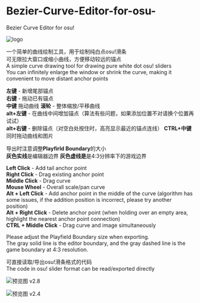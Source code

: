 # Bezier-Curve-Editor-for-osu-
Bezier Curve Editor for osu! 

![logo](https://github.com/Scatola-desu/Bezier-Curve-Editor-for-osu-/blob/main/icon.png)

一个简单的曲线绘制工具，用于绘制纯白点osu!滑条  
可无限拉大窗口或缩小曲线，方便移动较远的锚点  
A simple curve drawing tool for drawing pure white dot osu! sliders  
You can infinitely enlarge the window or shrink the curve, making it convenient to move distant anchor points  

**左键** - 新增尾部锚点  
**右键** - 拖动已有锚点  
**中键** 拖动曲线 
**滚轮** - 整体缩放/平移曲线  
**alt+左键** - 在曲线中间增加锚点（算法有些问题，如果添加位置不对请换个位置再试试）  
**alt+右键** - 删除锚点（对空白处按住时，高亮显示最近的锚点连线）
**CTRL+中键** 同时拖动曲线和图片  

导出时注意调整**Playfirld Boundary**的大小  
**灰色实线**是编辑器边界 **灰色虚线是**是4:3分辨率下的游戏边界  

**Left Click** - Add tail anchor point  
**Right Click** - Drag existing anchor point  
**Middle Click** - Drag curve  
**Mouse Wheel** - Overall scale/pan curve  
**Alt + Left Click** - Add anchor point in the middle of the curve (algorithm has some issues, if the addition position is incorrect, please try another position)  
**Alt + Right Click** - Delete anchor point (when holding over an empty area, highlight the nearest anchor point connection)  
**CTRL + Middle Click** - Drag curve and image simultaneously  

Please adjust the Playfield Boundary size when exporting.  
The gray solid line is the editor boundary, and the gray dashed line is the game boundary at 4:3 resolution.  

可直接读取/导出osu!滑条格式的代码  
The code in osu! slider format can be read/exported directly  

![预览图](https://github.com/Scatola-desu/Bezier-Curve-Editor-for-osu-/blob/main/Interface_Preview2.png)
v2.8

![预览图](https://github.com/Scatola-desu/Bezier-Curve-Editor-for-osu-/blob/main/Interface_Preview.png)
v2.4
